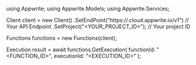 using Appwrite;
using Appwrite.Models;
using Appwrite.Services;

Client client = new Client()
    .SetEndPoint("https://<REGION>.cloud.appwrite.io/v1") // Your API Endpoint
    .SetProject("<YOUR_PROJECT_ID>"); // Your project ID

Functions functions = new Functions(client);

Execution result = await functions.GetExecution(
    functionId: "<FUNCTION_ID>",
    executionId: "<EXECUTION_ID>"
);